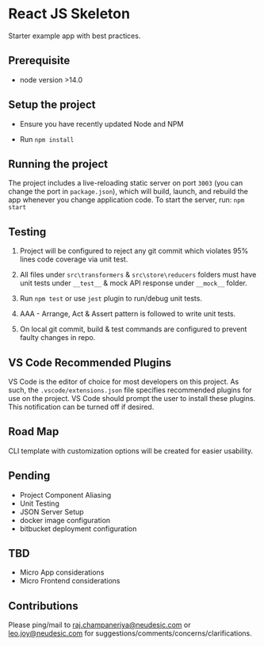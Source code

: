 # React JS Skeleton

Starter example app with best practices.

## Prerequisite

- node version >14.0

## Setup the project

- Ensure you have recently updated Node and NPM

- Run `npm install`

## Running the project

The project includes a live-reloading static server on port `3003` (you can change the port in `package.json`), which will build, launch, and rebuild the app whenever you change application code. To start the server, run: `npm start`

## Testing

1. Project will be configured to reject any git commit which violates 95% lines code coverage via unit test.

2. All files under `src\transformers` & `src\store\reducers` folders must have unit tests under `__test__` & mock API response under `__mock__` folder.

3. Run `npm test` or use `jest` plugin to run/debug unit tests.

4. AAA - Arrange, Act & Assert pattern is followed to write unit tests.

5. On local git commit, build & test commands are configured to prevent faulty changes in repo.

## VS Code Recommended Plugins

VS Code is the editor of choice for most developers on this project. As such, the `.vscode/extensions.json` file specifies recommended plugins for use on the project. VS Code should prompt the user to install these plugins. This notification can be turned off if desired.

## Road Map

CLI template with customization options will be created for easier usability.

## Pending

- Project Component Aliasing
- Unit Testing
- JSON Server Setup
- docker image configuration
- bitbucket deployment configuration

## TBD

- Micro App considerations
- Micro Frontend considerations

## Contributions

Please ping/mail to raj.champaneriya@neudesic.com or leo.joy@neudesic.com for suggestions/comments/concerns/clarifications.
